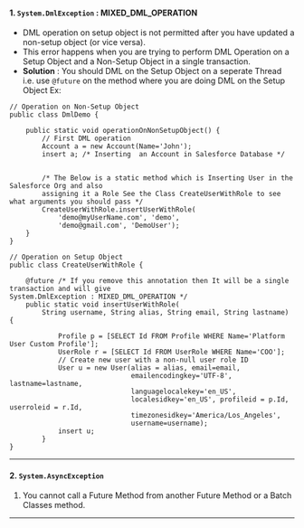 #### 1. `System.DmlException` : MIXED_DML_OPERATION
- DML operation on setup object is not permitted after you have updated a non-setup object (or vice versa).
- This error happens when you are trying to perform DML Operation on a Setup Object and a Non-Setup Object in a single transaction.
- **Solution** : You should DML on the Setup Object on a seperate Thread i.e. use `@future` on the method where you are doing DML on the Setup Object
Ex:
```apex
// Operation on Non-Setup Object
public class DmlDemo {
    
    public static void operationOnNonSetupObject() {
        // First DML operation
        Account a = new Account(Name='John');
        insert a; /* Inserting  an Account in Salesforce Database */
        
        
        /* The Below is a static method which is Inserting User in the Salesforce Org and also 
        assigning it a Role See the Class CreateUserWithRole to see what arguments you should pass */
        CreateUserWithRole.insertUserWithRole(
            'demo@myUserName.com', 'demo', 
            'demo@gmail.com', 'DemoUser');        
    }
}

// Operation on Setup Object
public class CreateUserWithRole {
    
    @future /* If you remove this annotation then It will be a single transaction and will give
System.DmlException : MIXED_DML_OPERATION */
    public static void insertUserWithRole(
        String username, String alias, String email, String lastname) {
            
            Profile p = [SELECT Id FROM Profile WHERE Name='Platform User Custom Profile'];
            UserRole r = [SELECT Id FROM UserRole WHERE Name='COO'];
            // Create new user with a non-null user role ID 
            User u = new User(alias = alias, email=email, 
                              emailencodingkey='UTF-8', lastname=lastname, 
                              languagelocalekey='en_US', 
                              localesidkey='en_US', profileid = p.Id, userroleid = r.Id,
                              timezonesidkey='America/Los_Angeles', 
                              username=username);
            insert u;
        }
}
```
____
#### 2.  `System.AsyncException`
1. You cannot call a Future Method from another Future Method or a Batch Classes method.
____
